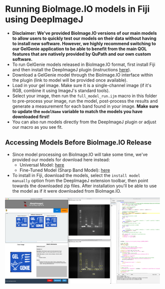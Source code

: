 Running BioImage.IO models in Fiji using DeepImageJ
===================================================

- **Disclaimer: We've provided BioImage.IO versions of our main models to allow users to quickly test our models on their data without having to install new software.  However, we highly recommend switching to our GelGenie application to be able to benefit from the main QOL features that are natively provided by QuPath and our own custom software.** 
- To run GelGenie models released in BioImage.IO format, first install Fiji and then install the DeepImageJ plugin (instructions [here](https://deepimagej.github.io)).
- Download a GelGenie model through the BioImage.IO interface within the plugin (link to model will be provided once available).
- Load in your gel image.  Make sure it is a single-channel image (if it's RGB, combine it using ImageJ's standard tools).
- Select your image, then run the `full_model_run.ijm` macro in this folder to pre-process your image, run the model, post-process the results and generate a measurement for each band found in your image. **Make sure to update the `modelName` variable to match the models you have downloaded first!**
- You can also run models directly from the DeepImageJ plugin or adjust our macro as you see fit.  

## Accessing Models Before BioImage.IO Release
- Since model processing on BioImage.IO will take some time, we've provided our models for download here instead:
  - Universal Model: [here](https://huggingface.co/mattaq/GelGenie-Universal-Dec-2023/resolve/main/gelgenie_universal_model_bioimageio.zip)
  - Fine-Tuned Model (Sharp Band Model): [here](https://huggingface.co/mattaq/GelGenie-Universal-FineTune-May-2024/resolve/main/gelgenie_finetuned_model_bioimageio.zip)
- To install in Fiji, download the models, select the `install model manually` option from the DeepImageJ extension toolbar, then point towards the downloaded zip files.  After installation you'll be able to use the model as if it were downloaded from BioImage.IO. 

![Example GelGenie usage within DeepImageJ](./example_usage.png)
